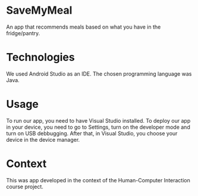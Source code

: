 # SaveMyMeal
An app that recommends meals based on what you have in the fridge/pantry. 

# Technologies 
We used Android Studio as an IDE. The chosen programming language was Java. 

# Usage 
To run our app, you need to have Visual Studio installed. To deploy our app in your device, you need to go to Settings, turn on the developer mode and turn on USB debbugging. After that, in Visual Studio, you choose your device in the device manager. 

# Context
This was app developed in the context of the Human-Computer Interaction course project. 

